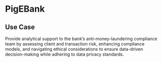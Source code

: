 # PigEBank

## Use Case
Provide analytical support to the bank’s anti-money-laundering compliance team by assessing client and transaction risk, enhancing compliance models, and navigating ethical considerations to ensure data-driven decision-making while adhering to data privacy standards.
